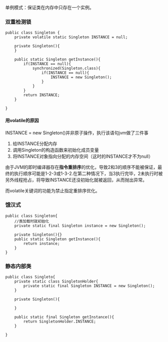 单例模式：保证类在内存中只存在一个实例。

### 双重检测锁

```
public class Singleton {
    private volatile static Singleton INSTANCE = null;

    private Singleton(){   
    }

    public static Singleton getInstance(){
        if(INSTANCE == null){
            synchronized(Singleton.class){
                if(INSTANCE == null){
                    INSTANCE = new Singleton();
                }
            }
        }
        return INSTANCE;
    }

}
```

#### 用volatile的原因

INSTANCE = new Singleton\(\)并非原子操作，执行该语句jvm做了三件事

1. 给INSTANCE分配内存
2. 调用Singleton的构造函数来初始化成员变量
3. 将INSTANCE对象指向分配的内存空间（这时的INSTANCE才不为null）

由于JVM的即时编译器存在**指令重排序**的优化，导致2和3的顺序不能被保证，最终的执行顺序可能是1-2-3或1-3-2.在第二种情况下，当3执行完毕，2未执行时被另外线程抢占，将导致INSTANCE还没初始化就被返回，从而抛出异常。

而volatile关键词的功能为禁止指定重排序优化。

### 饿汉式

```
public class Singleton{
    //类加载时就初始化
    private static final Singleton instance = new Singleton();
    
    private Singleton(){}
    public static Singleton getInstance(){
        return instance;
    }
}
```

### 静态内部类

```
public class Singleto{
    private static class SingletonHolder{
        private static final Singleton INSTANCE = new Singleton();
    }

    private Singleton(){

    }

    public static final Singleton getInstance(){
        return SingletonHolder.INSTANCE;
    }

}
```



